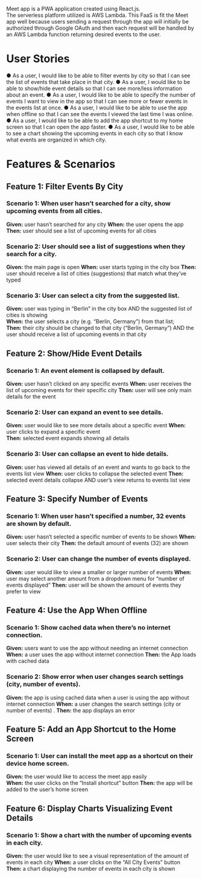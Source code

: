 <p>Meet app is a PWA application created using React.js. <br>  The serverless platform utilized is AWS Lambda.  This FaaS is fit the Meet app well because users sending a request through the app will initially be authorized through Google OAuth and then each request will be handled by an AWS Lambda function returning desired events to the user. </p>

# User Stories
● As a user, I would like to be able to filter events by city so that I can see the list of events that
take place in that city.
● As a user, I would like to be able to show/hide event details so that I can see more/less
information about an event.
● As a user, I would like to be able to specify the number of events I want to view in the app so
that I can see more or fewer events in the events list at once.
● As a user, I would like to be able to use the app when offline so that I can see the events I
viewed the last time I was online.
● As a user, I would like to be able to add the app shortcut to my home screen so that I can
open the app faster.
● As a user, I would like to be able to see a chart showing the upcoming events in each city so
that I know what events are organized in which city.


# Features & Scenarios
## Feature 1: Filter Events By City
### Scenario 1: When user hasn’t searched for a city, show upcoming events from all cities.
**Given:** user hasn’t searched for any city 
**When:** the user opens the app 
**Then:** user should see a list of upcoming events for all cities 

### Scenario 2: User should see a list of suggestions when they search for a city.
**Given:** the main page is open 
**When:** user starts typing in the city box 
**Then:** user should receive a list of cities (suggestions) that match what they’ve typed 

### Scenario 3: User can select a city from the suggested list.
**Given:** user was typing in “Berlin” in the city box AND the suggested list of cities is showing  
**When:** the user selects a city (e.g. “Berlin, Germany”) from that list;  
**Then:** their city should be changed to that city (“Berlin, Germany”) AND the user should receive a list of upcoming events in that city 


## Feature 2: Show/Hide Event Details
### Scenario 1: An event element is collapsed by default.
**Given:** user hasn’t clicked on any specific events 
**When:**  user receives the list of upcoming events for their specific city 
**Then:** user will see only main details for the event 

### Scenario 2: User can expand an event to see details.
**Given:** user would like to see more details about a specific event 
**When:** user clicks to expand a specific event  
**Then:** selected event expands showing all details 

### Scenario 3: User can collapse an event to hide details.
**Given:** user has viewed all details of an event and wants to go back to the events list view 
**When:** user clicks to collapse the selected event 
**Then:** selected event details collapse AND user’s view returns to events list view 


## Feature 3: Specify Number of Events
### Scenario 1: When user hasn’t specified a number, 32 events are shown by default.
**Given:**  user hasn’t selected a specific number of events to be shown 
**When:**  user selects their city 
**Then:** the default amount of events (32) are shown 

### Scenario 2: User can change the number of events displayed.
**Given:** user would like to view a smaller or larger number of events 
**When:**  user may select another amount from a dropdown menu for “number of events displayed” 
**Then:** user will be shown the amount of events they prefer to view 


## Feature 4: Use the App When Offline
### Scenario 1: Show cached data when there’s no internet connection.
**Given:** users want to use the app without needing an internet connection 
**When:** a user uses the app without internet connection 
**Then:** the App loads with cached data 

### Scenario 2: Show error when user changes search settings (city, number of events).
**Given:** the app is using cached data when a user is using the app without internet connection 
**When:** a user changes the search settings (city or number of events) . 
**Then:** the app displays an error 


## Feature 5: Add an App Shortcut to the Home Screen
### Scenario 1: User can install the meet app as a shortcut on their device home screen.
**Given:** the user would like to access the meet app easily  
**When:** the user clicks on the “Install shortcut” button 
**Then:** the app will be added to the user’s home screen 


## Feature 6: Display Charts Visualizing Event Details
### Scenario 1: Show a chart with the number of upcoming events in each city.
**Given:** the user would like to see a visual representation of the amount of events in each city 
**When:** a user clicks on the “All City Events” button 
**Then:** a chart displaying the number of events in each city is shown

